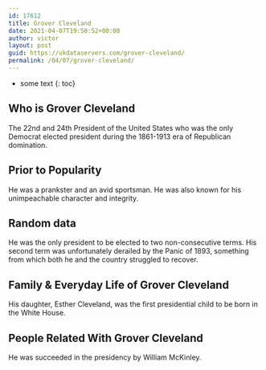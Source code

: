 ```yaml
---
id: 17612
title: Grover Cleveland
date: 2021-04-07T19:50:52+00:00
author: victor
layout: post
guid: https://ukdataservers.com/grover-cleveland/
permalink: /04/07/grover-cleveland/
---
```


* some text
{: toc}


## Who is Grover Cleveland



The 22nd and 24th President of the United States who was the only Democrat elected president during the 1861-1913 era of Republican domination.

                
                
                
## Prior to Popularity



He was a prankster and an avid sportsman. He was also known for his unimpeachable character and integrity.

                
                
                
## Random data



He was the only president to be elected to two non-consecutive terms. His second term was unfortunately derailed by the Panic of 1893, something from which both he and the country struggled to recover.

                
                
                
## Family & Everyday Life of Grover Cleveland



His daughter, Esther Cleveland, was the first presidential child to be born in the White House.

                
                
                
## People Related With Grover Cleveland



He was succeeded in the presidency by William McKinley.

                
              
            
          
          
          